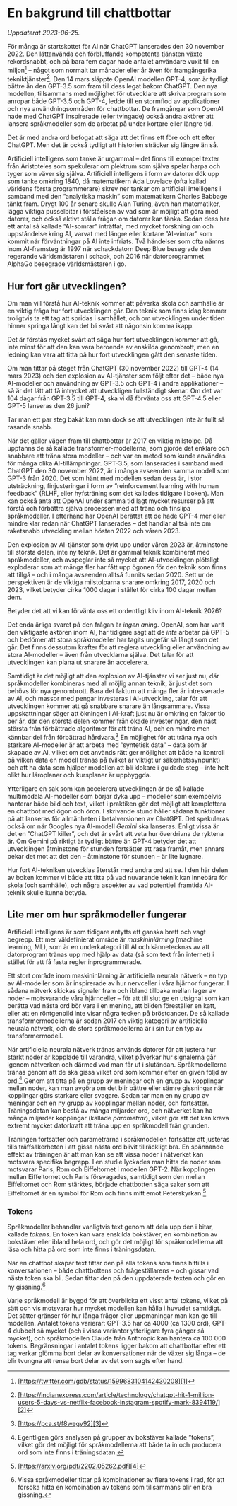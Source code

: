 # En bakgrund till chattbottar
_Uppdaterat 2023-06-25._

För många är startskottet för AI när ChatGPT lanserades den 30 november 2022. Den lättanvända och förbluffande kompetenta tjänsten växte rekordsnabbt, och på bara fem dagar hade antalet användare vuxit till en miljon[^1] – något som normalt tar månader eller år även för framgångsrika tekniktjänster[^2]. Den 14 mars släppte OpenAI modellen GPT-4, som är tydligt bättre än den GPT-3.5 som fram till dess legat bakom ChatGPT. Den nya modellen, tillsammans med möjlighet för utvecklare att skriva program som anropar både GPT-3.5 och GPT-4, ledde till en stormflod av applikationer och nya användningsområden för chattbottar. De framgångar som OpenAI hade med ChatGPT inspirerade (eller tvingade) också andra aktörer att lansera språkmodeller som de arbetat på under kortare eller längre tid.

Det är med andra ord befogat att säga att det finns ett före och ett efter ChatGPT. Men det är också tydligt att historien sträcker sig längre än så.

Artificiell intelligens som tanke är urgammal – det finns till exempel texter från Aristoteles som spekulerar om plektrum som själva spelar harpa och tyger som väver sig själva. Artificiell intelligens i form av datorer dök upp som tanke omkring 1840, då matematikern Ada Lovelace (ofta kallad världens första programmerare) skrev ner tankar om artificiell intelligens i samband med den ”analytiska maskin” som matematikern Charles Babbage tänkt fram. Drygt 100 år senare skulle Alan Turing, även han matematiker, lägga viktiga pusselbitar i förståelsen av vad som är möjligt att göra med datorer, och också aktivt ställa frågan om datorer kan tänka. Sedan dess har ett antal så kallade ”AI-somrar” inträffat, med mycket forskning om och uppståndelse kring AI, varvat med längre eller kortare ”AI-vintrar” som kommit när förväntningar på AI inte infriats. Två händelser som ofta nämns inom AI-framsteg är 1997 när schackdatorn Deep Blue besegrade den regerande världsmästaren i schack, och 2016 när datorprogrammet AlphaGo besegrade världsmästaren i go.

## Hur fort går utvecklingen?
Om man vill förstå hur AI-teknik kommer att påverka skola och samhälle är en viktig fråga hur fort utvecklingen går. Den teknik som finns idag kommer troligtvis ta ett tag att spridas i samhället, och om utvecklingen under tiden hinner springa långt kan det bli svårt att någonsin komma ikapp.

Det är förstås mycket svårt att säga hur fort utvecklingen kommer att gå, inte minst för att den kan vara beroende av enskilda genombrott, men en ledning kan vara att titta på hur fort utvecklingen gått den senaste tiden.

Om man tittar på steget från ChatGPT (30 november 2022) till GPT-4 (14 mars 2023) och den explosion av AI-tjänster som följt efter det – både nya AI-modeller och användning av GPT-3.5 och GPT-4 i andra applikationer – så är det lätt att få intrycket att utveckligen fullständigt skenar. Om det var 104 dagar från GPT-3.5 till GPT-4, ska vi då förvänta oss att GPT-4.5 eller GPT-5 lanseras den 26 juni?

Tar man ett par steg bakåt kan man dock se att utvecklingen inte är fullt så rasande snabb.

När det gäller vägen fram till chattbottar är 2017 en viktig milstolpe. Då uppfanns de så kallade transformer-modellerna, som gjorde det enklare och snabbare att träna stora modeller – och var en metod som kunde användas för många olika AI-tillämpningar. GPT-3.5, som lanserades i samband med ChatGPT den 30 november 2022, är i många avseenden samma modell som GPT-3 från 2020. Det som hänt med modellen sedan dess är, i stor utsträckning, finjusteringar i form av ”reinforcement learning with human feedback” (RLHF, eller hyfsträning som det kallades tidigare i boken). Man kan också anta att OpenAI under samma tid lagt mycket resurser på att förstå och förbättra själva processen med att träna och finslipa språkmodeller. I efterhand har OpenAI berättat att de hade GPT-4 mer eller mindre klar redan när ChatGPT lanserades – det handlar alltså inte om raketsnabb utveckling mellan hösten 2022 och våren 2023.

Den explosion av AI-tjänster som dykt upp under våren 2023 är, åtminstone till största delen, inte ny teknik. Det är gammal teknik kombinerat med språkmodeller, och avspeglar inte så mycket att AI-utvecklingen plötsligt exploderar som att många fler har fått upp ögonen för den teknik som finns att tillgå – och i många avseenden alltså funnits sedan 2020. Sett ur de perspektiven är de viktiga milstolparna snarare omkring 2017, 2020 och 2023, vilket betyder cirka 1000 dagar i stället för cirka 100 dagar mellan dem.

Betyder det att vi kan förvänta oss ett ordentligt kliv inom AI-teknik 2026?

Det enda ärliga svaret på den frågan är _ingen aning_. OpenAI, som har varit den viktigaste aktören inom AI, har tidigare sagt att de _inte_ arbetar på GPT-5 och bedömer att stora språkmodeller har tagits ungefär så långt som det går. Det finns dessutom krafter för att reglera utveckling eller användning av stora AI-modeller – även från utvecklarna själva. Det talar för att utvecklingen kan plana ut snarare än accelerera.

Samtidigt är det möjligt att den explosion av AI-tjänster vi ser just nu, där språkmodeller kombineras med all möjlig annan teknik, är just det som behövs för nya genombrott. Bara det faktum att många fler är intresserade av AI, och massor med pengar investeras i AI-utveckling, talar för att utvecklingen kommer att gå snabbare snarare än långsammare. Vissa uppskattningar säger att ökningen i AI-kraft just nu är omkring en faktor tio per år, där den största delen kommer från ökade investeringar, den näst största från förbättrade algoritmer för att träna AI, och en mindre men kännbar del från förbättrad hårdvara.[^3] En möjlighet för att träna nya och starkare AI-modeller är att arbeta med ”syntetisk data” – data som är skapade av AI, vilket om det används rätt ger möjlighet att både ha kontroll på vilken data en modell tränas på (vilket är viktigt ur säkerhetssynpunkt) och att ha data som hjälper modellen att bli klokare i guidade steg – inte helt olikt hur läroplaner och kursplaner är uppbyggda.

Ytterligare en sak som kan accelerera utvecklingen är de så kallade multimodala AI-modeller som börjar dyka upp – modeller som exempelvis hanterar både bild och text, vilket i praktiken gör det möjligt att komplettera en chattbot med ögon och öron. I skrivande stund håller sådana funktioner på att lanseras för allmänheten i betalversionen av ChatGPT. Det spekuleras också om när Googles nya AI-modell _Gemini_ ska lanseras. Enligt vissa är det en ”ChatGPT killer”, och det är svårt att veta hur överdrivna de ryktena är. Om Gemini på riktigt är tydligt bättre än GPT-4 betyder det att utvecklingen åtminstone för stunden fortsätter att rasa framåt, men annars pekar det mot att det den – åtminstone för stunden – är lite lugnare.

Hur fort AI-tekniken utvecklas återstår med andra ord att se. I den här delen av boken kommer vi både att titta på vad nuvarande teknik kan innebära för skola (och samhälle), och några aspekter av vad potentiell framtida AI-teknik skulle kunna betyda.

## Lite mer om hur språkmodeller fungerar
Artificiell intelligens är som tidigare antytts ett ganska brett och vagt begrepp. Ett mer väldefinierat område är _maskininlärning_ (machine learning, ML), som är en underkategori till AI och kännetecknas av att datorprogram tränas upp med hjälp av data (så som text från internet) i stället för att få fasta regler inprogrammerade.

Ett stort område inom maskininlärning är artificiella neurala nätverk – en typ av AI-modeller som är inspirerade av hur nervceller i våra hjärnor fungerar. I sådana nätverk skickas signaler fram och ibland tillbaka mellan lager av noder – motsvarande våra hjärnceller – för att till slut ge en utsignal som kan berätta vad nästa ord bör vara i en mening, att bilden föreställer en katt, eller att en röntgenbild inte visar några tecken på bröstcancer. De så kallade transformermodellerna är sedan 2017 en viktig kategori av artificiella neurala nätverk, och de stora språkmodellerna är i sin tur en typ av transformermodell.

När artificiella neurala nätverk tränas används datorer för att justera hur starkt noder är kopplade till varandra, vilket påverkar hur signalerna går igenom nätverken och därmed vad man får ut i slutändan. Språkmodellerna tränas genom att de ska gissa vilket ord som kommer efter en given följd av ord.[^4] Genom att titta på en grupp av meningar och en grupp av kopplingar mellan noder, kan man avgöra om det blir bättre eller sämre gissningar när kopplingar görs starkare eller svagare. Sedan tar man en ny grupp av meningar och en ny grupp av kopplingar mellan noder, och fortsätter. Träningsdatan kan bestå av många miljarder ord, och nätverket kan ha många miljarder kopplingar (kallade _parametrar_), vilket gör att det kan kräva extremt mycket datorkraft att träna upp en språkmodell från grunden.

Träningen fortsätter och parametrarna i språkmodellen fortsätter att justeras tills träffsäkerheten i att gissa nästa ord blivit tillräckligt bra. En spännande effekt av träningen är att man kan se att vissa noder i nätverket kan motsvara specifika begrepp. I en studie lyckades man hitta de noder som motsvarar Paris, Rom och Eiffeltornet i modellen GPT-2. När kopplingen mellan Eiffeltornet och Paris försvagades, samtidigt som den mellan Eiffeltornet och Rom stärktes, började chattbotten säga saker som att Eiffeltornet är en symbol för Rom och finns mitt emot Peterskyrkan.[^5]

### Tokens
Språkmodeller behandlar vanligtvis text genom att dela upp den i bitar, kallade _tokens_. En token kan vara enskilda bokstäver, en kombination av bokstäver eller ibland hela ord, och gör det möjligt för språkmodellerna att läsa och hitta på ord som inte finns i träningsdatan.

När en chattbot skapar text tittar den på alla tokens som finns hittills i konversationen – både chattbottens och frågeställarens – och gissar vad nästa token ska bli. Sedan tittar den på den uppdaterade texten och gör en ny gissning.[^6]

Varje språkmodell är byggd för att överblicka ett visst antal tokens, vilket på sätt och vis motsvarar hur mycket modellen kan hålla i huvudet samtidigt. Det sätter gränser för hur långa frågor eller uppmaningar man kan ge till modellen. Antalet tokens varierar: GPT-3.5 har ca 4000 (ca 1300 ord), GPT-4 dubbelt så mycket (och i vissa varianter ytterligare fyra gånger så mycket), och språkmodellen Claude från Anthropic kan hantera ca 100 000 tokens. Begränsningar i antalet tokens ligger bakom att chattbottar efter ett tag verkar glömma bort delar av konversationer när de växer sig långa – de blir tvungna att rensa bort delar av det som sagts efter hand.

[^1]:	[https://twitter.com/gdb/status/1599683104142430208][1]

[^2]:	[https://indianexpress.com/article/technology/chatgpt-hit-1-million-users-5-days-vs-netflix-facebook-instagram-spotify-mark-8394119/][2]

[^3]:	[https://pca.st/f8wegy92][3]

[^4]:	Egentligen görs analysen på grupper av bokstäver kallade ”tokens”, vilket gör det möjligt för språkmodellerna att både ta in och producera ord som inte finns i träningsdatan.

[^5]:	[https://arxiv.org/pdf/2202.05262.pdf][4]

[^6]:	Vissa språkmodeller tittar på kombinationer av flera tokens i rad, för att försöka hitta en kombination av tokens som tillsammans blir en bra gissning.

[1]:	https://twitter.com/gdb/status/1599683104142430208
[2]:	https://indianexpress.com/article/technology/chatgpt-hit-1-million-users-5-days-vs-netflix-facebook-instagram-spotify-mark-8394119/
[3]:	https://pca.st/f8wegy92 "Your Undivided Attention med Tristan Harris och Aza Raskin"
[4]:	https://arxiv.org/pdf/2202.05262.pdf "Arxiv: Locating and Editing Factual Associations in GPT"